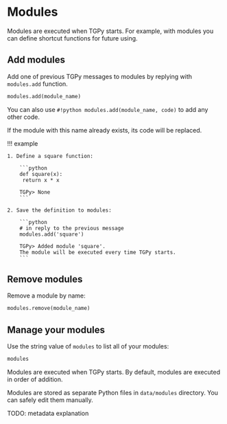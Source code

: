 # Modules

Modules are executed when TGPy starts. For example, with modules you can define shortcut functions for future using.

## Add modules

Add one of previous TGPy messages to modules by replying with `modules.add` function.

```python
modules.add(module_name)
```

You can also use `#!python modules.add(module_name, code)` to add any other code.

If the module with this name already exists, its code will be replaced.

!!! example

    1. Define a square function:

        ```python
        def square(x):
         return x * x
        
        TGPy> None
        ```
    
    2. Save the definition to modules:

        ```python
        # in reply to the previous message
        modules.add('square')
        
        TGPy> Added module 'square'.
        The module will be executed every time TGPy starts.
        ```

## Remove modules

Remove a module by name:
```python
modules.remove(module_name)
```

## Manage your modules

Use the string value of `modules` to list all of your modules:

```python
modules
```

Modules are executed when TGPy starts. By default, modules are executed in order of addition. 

Modules are stored as separate Python files in `data/modules` directory. You can safely edit them manually.

TODO: metadata explanation